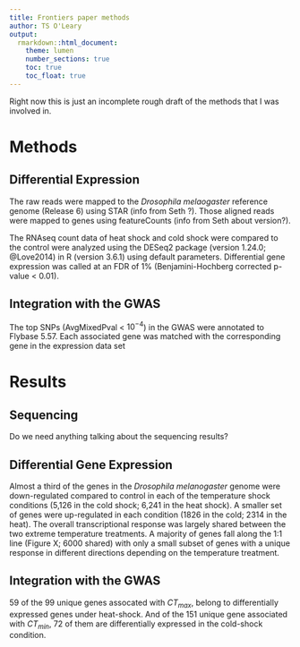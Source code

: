 ```yaml
---
title: Frontiers paper methods
author: TS O'Leary
output:
  rmarkdown::html_document:
    theme: lumen
    number_sections: true
    toc: true
    toc_float: true
---
```


Right now this is just an incomplete rough draft of the methods that I was involved in.

# Methods

## Differential Expression

The raw reads were mapped to the _Drosophila melaogaster_ reference genome (Release 6) using STAR (info from Seth ?). Those aligned reads were mapped to genes using featureCounts (info from Seth about version?).

The RNAseq count data of heat shock and cold shock were compared to the control were analyzed using the DESeq2 package (version 1.24.0; @Love2014) in R (version 3.6.1) using default parameters. Differential gene expression was called at an FDR of 1% (Benjamini-Hochberg corrected p-value < 0.01). 

## Integration with the GWAS

The top SNPs (AvgMixedPval < $10^{-4}$)​ in the GWAS were annotated to Flybase 5.57. Each associated gene was matched with the corresponding gene in the expression data set

# Results

## Sequencing

Do we need anything talking about the sequencing results?

## Differential Gene Expression

Almost a third of the genes in the _Drosophila melanogaster_ genome were down-regulated compared to control in each of the temperature shock conditions (5,126 in the cold shock; 6,241 in the heat shock). A smaller set of genes were up-regulated in each condition (1826 in the cold; 2314 in the heat). The overall transcriptional response was largely shared between the two extreme temperature treatments. A majority of genes fall along the 1:1 line (Figure X; 6000 shared) with only a small subset of genes with a unique response in different directions depending on the temperature treatment.

## Integration with the GWAS

59 of the 99 unique genes assocated with $CT_{max}$, belong to differentially expressed genes under heat-shock. And of the 151 unique gene associated with $CT_{min}$, 72 of them are differentially expressed in the cold-shock condition. 



